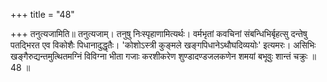 +++
title = "48"

+++
तनुत्यजामिति॥ तनुत्यजाम्। तनुषु निःस्पृहाणामित्यर्थः। वर्मभृतां कवचिनां संबन्धिभिर्बृहत्सु दन्तेषु पतद्भिरत एव विकोशैः पिधानादुद्धृतैः। 'कोशोऽस्त्री कुङ्मले खङ्गपिधानेऽथौघदिव्ययोः' इत्यमरः। असिभिः खङ्गैरुद्यन्तमुत्थितमग्निं विविग्ना भीता गजाः करशीकरेण शुण्डादण्डजलकणेन शमयां बभूवुः शान्तं चक्रुः ॥ 48 ॥